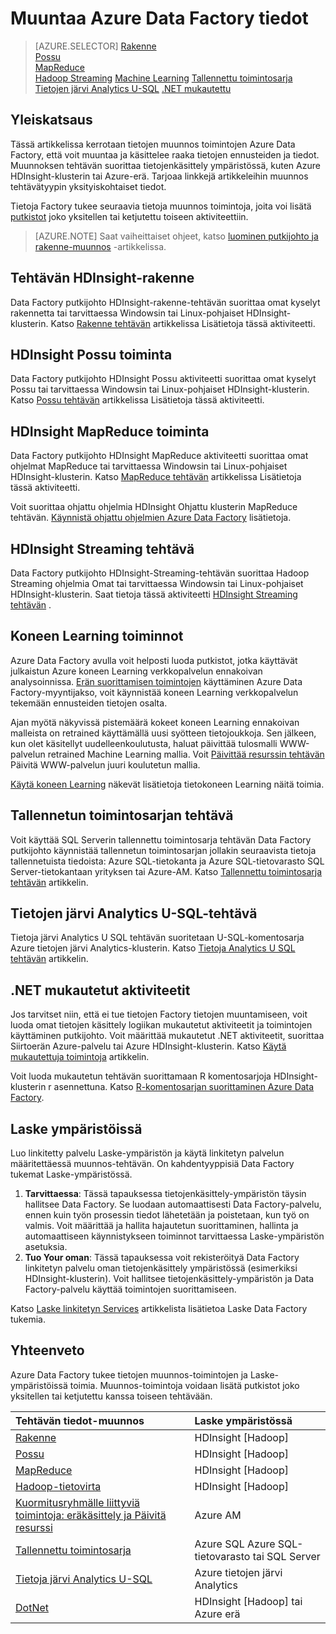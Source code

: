 <properties 
    pageTitle="Muunnetaan: Prosessin ja Muunna tiedot | Microsoft Azure" 
    description="Opettele transform Azure Data Factory Hadoop sekä tietokoneen oppiminen ja Azure tietojen järvi Analytics-tiedot tai prosessi." 
    keywords="muunnetaan, prosessin tietoja tiedot-muunnos tehtävän muuntaminen"
    services="data-factory" 
    documentationCenter="" 
    authors="sharonlo101" 
    manager="jhubbard" 
    editor="monicar"/>

<tags 
    ms.service="data-factory" 
    ms.workload="data-services" 
    ms.tgt_pltfrm="na" 
    ms.devlang="na" 
    ms.topic="article" 
    ms.date="09/23/2016" 
    ms.author="shlo"/>

# <a name="transform-data-in-azure-data-factory"></a>Muuntaa Azure Data Factory tiedot
> [AZURE.SELECTOR]
[Rakenne](data-factory-hive-activity.md)  
[Possu](data-factory-pig-activity.md)  
[MapReduce](data-factory-map-reduce.md)  
[Hadoop Streaming](data-factory-hadoop-streaming-activity.md)
[Machine Learning](data-factory-azure-ml-batch-execution-activity.md) 
[Tallennettu toimintosarja](data-factory-stored-proc-activity.md)
[Tietojen järvi Analytics U-SQL](data-factory-usql-activity.md)
[.NET mukautettu](data-factory-use-custom-activities.md)
   

## <a name="overview"></a>Yleiskatsaus 
Tässä artikkelissa kerrotaan tietojen muunnos toimintojen Azure Data Factory, että voit muuntaa ja käsittelee raaka tietojen ennusteiden ja tiedot. Muunnoksen tehtävän suorittaa tietojenkäsittely ympäristössä, kuten Azure HDInsight-klusterin tai Azure-erä. Tarjoaa linkkejä artikkeleihin muunnos tehtävätyypin yksityiskohtaiset tiedot.
 
Tietoja Factory tukee seuraavia tietoja muunnos toimintoja, joita voi lisätä [putkistot](data-factory-create-pipelines.md) joko yksitellen tai ketjutettu toiseen aktiviteettiin.

> [AZURE.NOTE] Saat vaiheittaiset ohjeet, katso [luominen putkijohto ja rakenne-muunnos](data-factory-build-your-first-pipeline.md) -artikkelissa.  

## <a name="hdinsight-hive-activity"></a>Tehtävän HDInsight-rakenne
Data Factory putkijohto HDInsight-rakenne-tehtävän suorittaa omat kyselyt rakennetta tai tarvittaessa Windowsin tai Linux-pohjaiset HDInsight-klusterin. Katso [Rakenne tehtävän](data-factory-hive-activity.md) artikkelissa Lisätietoja tässä aktiviteetti. 

## <a name="hdinsight-pig-activity"></a>HDInsight Possu toiminta
Data Factory putkijohto HDInsight Possu aktiviteetti suorittaa omat kyselyt Possu tai tarvittaessa Windowsin tai Linux-pohjaiset HDInsight-klusterin. Katso [Possu tehtävän](data-factory-pig-activity.md) artikkelissa Lisätietoja tässä aktiviteetti. 

## <a name="hdinsight-mapreduce-activity"></a>HDInsight MapReduce toiminta
Data Factory putkijohto HDInsight MapReduce aktiviteetti suorittaa omat ohjelmat MapReduce tai tarvittaessa Windowsin tai Linux-pohjaiset HDInsight-klusterin. Katso [MapReduce tehtävän](data-factory-map-reduce.md) artikkelissa Lisätietoja tässä aktiviteetti.

Voit suorittaa ohjattu ohjelmia HDInsight Ohjattu klusterin MapReduce tehtävän. [Käynnistä ohjattu ohjelmien Azure Data Factory](data-factory-spark.md) lisätietoja.

## <a name="hdinsight-streaming-activity"></a>HDInsight Streaming tehtävä
Data Factory putkijohto HDInsight-Streaming-tehtävän suorittaa Hadoop Streaming ohjelmia Omat tai tarvittaessa Windowsin tai Linux-pohjaiset HDInsight-klusterin. Saat tietoja tässä aktiviteetti [HDInsight Streaming tehtävän](data-factory-hadoop-streaming-activity.md) .

## <a name="machine-learning-activities"></a>Koneen Learning toiminnot
Azure Data Factory avulla voit helposti luoda putkistot, jotka käyttävät julkaistun Azure koneen Learning verkkopalvelun ennakoivan analysoinnissa. [Erän suorittamisen toimintojen](data-factory-azure-ml-batch-execution-activity.md#invoking-a-web-service-using-batch-execution-activity) käyttäminen Azure Data Factory-myyntijakso, voit käynnistää koneen Learning verkkopalvelun tekemään ennusteiden tietojen osalta.

Ajan myötä näkyvissä pistemäärä kokeet koneen Learning ennakoivan malleista on retrained käyttämällä uusi syötteen tietojoukkoja. Sen jälkeen, kun olet käsitellyt uudelleenkoulutusta, haluat päivittää tulosmalli WWW-palvelun retrained Machine Learning mallia. Voit [Päivittää resurssin tehtävän](data-factory-azure-ml-batch-execution-activity.md#updating-models-using-update-resource-activity) Päivitä WWW-palvelun juuri koulutetun mallia.  

[Käytä koneen Learning](data-factory-azure-ml-batch-execution-activity.md) näkevät lisätietoja tietokoneen Learning näitä toimia. 

## <a name="stored-procedure-activity"></a>Tallennetun toimintosarjan tehtävä
Voit käyttää SQL Serverin tallennettu toimintosarja tehtävän Data Factory putkijohto käynnistää tallennetun toimintosarjan jollakin seuraavista tietoja tallennetuista tiedoista: Azure SQL-tietokanta ja Azure SQL-tietovarasto SQL Server-tietokantaan yrityksen tai Azure-AM. Katso [Tallennettu toimintosarja tehtävän](data-factory-stored-proc-activity.md) artikkelin.  

## <a name="data-lake-analytics-u-sql-activity"></a>Tietojen järvi Analytics U-SQL-tehtävä
Tietoja järvi Analytics U SQL tehtävän suoritetaan U-SQL-komentosarja Azure tietojen järvi Analytics-klusterin. Katso [Tietoja Analytics U SQL tehtävän](data-factory-usql-activity.md) artikkelin. 

## <a name="net-custom-activity"></a>.NET mukautetut aktiviteetit
Jos tarvitset niin, että ei tue tietojen Factory tietojen muuntamiseen, voit luoda omat tietojen käsittely logiikan mukautetut aktiviteetit ja toimintojen käyttäminen putkijohto. Voit määrittää mukautetut .NET aktiviteetit, suorittaa Siirtoerän Azure-palvelu tai Azure HDInsight-klusterin. Katso [Käytä mukautettuja toimintoja](data-factory-use-custom-activities.md) artikkelin. 

Voit luoda mukautetun tehtävän suorittamaan R komentosarjoja HDInsight-klusterin r asennettuna. Katso [R-komentosarjan suorittaminen Azure Data Factory](https://github.com/Azure/Azure-DataFactory/tree/master/Samples/RunRScriptUsingADFSample). 

## <a name="compute-environments"></a>Laske ympäristöissä
Luo linkitetty palvelu Laske-ympäristön ja käytä linkitetyn palvelun määritettäessä muunnos-tehtävän. On kahdentyyppisiä Data Factory tukemat Laske-ympäristössä. 

1. **Tarvittaessa**: Tässä tapauksessa tietojenkäsittely-ympäristön täysin hallitsee Data Factory. Se luodaan automaattisesti Data Factory-palvelu, ennen kuin työn prosessin tiedot lähetetään ja poistetaan, kun työ on valmis. Voit määrittää ja hallita hajautetun suorittaminen, hallinta ja automaattiseen käynnistykseen toiminnot tarvittaessa Laske-ympäristön asetuksia. 
2. **Tuo Your oman**: Tässä tapauksessa voit rekisteröityä Data Factory linkitetyn palvelu oman tietojenkäsittely ympäristössä (esimerkiksi HDInsight-klusterin). Voit hallitsee tietojenkäsittely-ympäristön ja Data Factory-palvelu käyttää toimintojen suorittamiseen. 

Katso [Laske linkitetyn Services](data-factory-compute-linked-services.md) artikkelista lisätietoa Laske Data Factory tukemia. 


## <a name="summary"></a>Yhteenveto
Azure Data Factory tukee tietojen muunnos-toimintojen ja Laske-ympäristöissä toimia. Muunnos-toimintoja voidaan lisätä putkistot joko yksitellen tai ketjutettu kanssa toiseen tehtävään.

Tehtävän tiedot-muunnos |  Laske ympäristössä 
:----------------------- | :--------------------
[Rakenne](data-factory-hive-activity.md) | HDInsight [Hadoop] 
[Possu](data-factory-pig-activity.md) | HDInsight [Hadoop]  
[MapReduce](data-factory-map-reduce.md) | HDInsight [Hadoop]  
[Hadoop-tietovirta](data-factory-hadoop-streaming-activity.md) | HDInsight [Hadoop]
[Kuormitusryhmälle liittyviä toimintoja: eräkäsittely ja Päivitä resurssi](data-factory-azure-ml-batch-execution-activity.md) | Azure AM 
[Tallennettu toimintosarja](data-factory-stored-proc-activity.md) | Azure SQL Azure SQL-tietovarasto tai SQL Server |
[Tietoja järvi Analytics U-SQL](data-factory-usql-activity.md) | Azure tietojen järvi Analytics 
[DotNet](data-factory-use-custom-activities.md) | HDInsight [Hadoop] tai Azure erä
   

